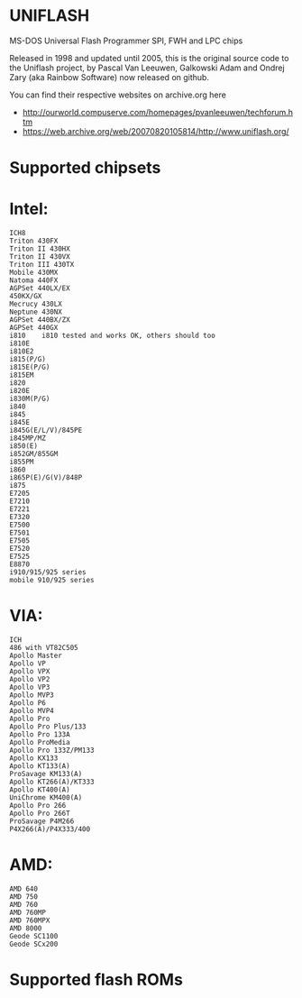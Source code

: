 # UNIFLASH
MS-DOS Universal Flash Programmer
SPI, FWH and LPC chips


Released in 1998 and updated until 2005, this is the original source code to the Uniflash project, by Pascal Van Leeuwen, Galkowski Adam and Ondrej Zary (aka Rainbow Software) now released on github.

You can find their respective websites on archive.org here

- http://ourworld.compuserve.com/homepages/pvanleeuwen/techforum.htm
- https://web.archive.org/web/20070820105814/http://www.uniflash.org/

# Supported chipsets

# Intel: 
    ICH8
    Triton 430FX
    Triton II 430HX
    Triton II 430VX
    Triton III 430TX
    Mobile 430MX
    Natoma 440FX 
    AGPSet 440LX/EX
    450KX/GX
    Mecrucy 430LX
    Neptune 430NX
    AGPSet 440BX/ZX
    AGPSet 440GX
    i810 	i810 tested and works OK, others should too
    i810E
    i810E2
    i815(P/G)
    i815E(P/G)
    i815EM
    i820
    i820E
    i830M(P/G)
    i840
    i845
    i845E
    i845G(E/L/V)/845PE
    i845MP/MZ
    i850(E)
    i852GM/855GM
    i855PM
    i860
    i865P(E)/G(V)/848P
    i875
    E7205
    E7210
    E7221
    E7320
    E7500
    E7501
    E7505
    E7520
    E7525
    E8870
    i910/915/925 series
    mobile 910/925 series
    
# VIA: 
    ICH
    486 with VT82C505
    Apollo Master
    Apollo VP
    Apollo VPX
    Apollo VP2
    Apollo VP3
    Apollo MVP3
    Apollo P6
    Apollo MVP4
    Apollo Pro
    Apollo Pro Plus/133
    Apollo Pro 133A 
    Apollo ProMedia
    Apollo Pro 133Z/PM133
    Apollo KX133
    Apollo KT133(A)
    ProSavage KM133(A)
    Apollo KT266(A)/KT333
    Apollo KT400(A)
    UniChrome KM400(A)
    Apollo Pro 266
    Apollo Pro 266T 
    ProSavage P4M266
    P4X266(A)/P4X333/400

# AMD: 
    AMD 640 
    AMD 750
    AMD 760
    AMD 760MP
    AMD 760MPX
    AMD 8000 	 
    Geode SC1100
  	Geode SCx200
   
# Supported flash ROMs
